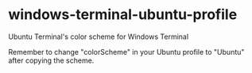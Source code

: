 # windows-terminal-ubuntu-profile
Ubuntu Terminal's color scheme for Windows Terminal

Remember to change "colorScheme" in your Ubuntu profile to "Ubuntu" after copying the scheme.
